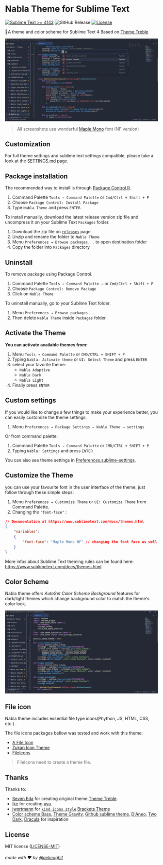 # Nabla Theme for Sublime Text

[![Sublime Text >= 4143](https://img.shields.io/badge/Sublime_Text-%3E%3D%204143-orange?style=flat&logo=sublime-text)](https://www.sublimetext.com/download)
![GitHub Release](https://img.shields.io/github/v/release/aelmoghit/nabla-theme)
[![License](https://img.shields.io/github/license/aelmoghit/nabla-theme)](LICENSE)

🎨A theme and color scheme for Sublime Text 4
Based on [Theme Treble](https://github.com/53v3n3d4/Theme-Treble)

![Nabla Theme](assets/screenshots.gif)

> All screenshots use wonderful [Maple Mono](https://font.subf.dev/en/) font (NF version)



## Customization
For full theme settings and sublime text settings compatible, please take a look at the [SETTINGS.md](SETTINGS.md) page.



## Package installation

The recommended way to install is through [Package Control R](packages.sublimetext.io).  
1. Command Palette `Tools → Command Palette` or `Cmd/Ctrl + Shift + P`
2. Choose `Package Control: Install Package` 
3. Type `Nabla Theme` and press `ENTER`.


To install manually, download the latest release version zip file and uncompress it on your Sublime Text `Packages` folder.  
1. Download the zip file on [`releases`](https://github.com/aelmoghit/Nabla-Theme/releases) page
2. Unzip and rename the folder to `Nabla Theme`  
3. Menu `Preferences → Browse packages...` to open destination folder  
4. Copy the folder into `Packages` directory



## Uninstall

To remove package using Package Control.  
1. Command Palette `Tools → Command Palette →` or `Cmd/Ctrl + Shift + P` 
2. Choose `Package Control: Remove Package`
3. Click on `Nabla Theme`

To uninstall manually, go to your Sublime Text folder.  
1. Menu `Preferences → Browse packages...`  
2. Then delete `Nabla Theme` inside `Packages` folder  

## Activate the Theme

**You can activate available themes from:**

1. Menu `Tools → Command Palette` or `CMD/CTRL + SHIFT + P`
2. Typing `Nabla: Activate theme` or `UI: Select Theme` and press `ENTER`
3. select your favorite theme:
    - `Nabla Adaptive`
    - `Nabla Dark`
    - `Nabla Light`
3. Finally press `ENTER`

## Custom settings

If you would like to change a few things to make your experience better, you can easily customize the theme settings:

1. Menu `Preferences → Package Settings → Nabla Theme → settings`

Or from command palette:

1. Command Palette `Tools → Command Palette` or `CMD/CTRL + SHIFT + P`
2. Typing `Nabla: Settings` and press `ENTER`


You can also see theme settings in [Preferences.sublime-settings](Preferences.sublime-settings).

## Customize the Theme
you can use your favourite font in the user interface of the theme, just follow through these simple steps:
1. Menu `Preferences → Customize Theme` or `UI: Customize Theme` from Command Palette.
2. Changing the `"font-face"` :
```json
// Documentation at https://www.sublimetext.com/docs/themes.html
{
    "variables":
    {
        "font-face": "Maple Mono NF" // changing the font face as well
    }
}
```
More infos about Sublime Text theming rules can be found here: https://www.sublimetext.com/docs/themes.html.

## Color Scheme

Nabla theme offers _AutoSet Color Scheme Background_ features for dark/light themes which change background color to match the theme's color look.

![AutoSet Color Scheme Background](assets/autoset_bg.gif)

## File icon 

Nabla theme includes essential file type icons(Phython, JS, HTML, CSS, etc.) .

The file icons packages bellow was tested and work with this theme: 
- [A File Icon](https://github.com/SublimeText/AFileIcon)   
- [Zukan Icon Theme](https://github.com/53v3n3d4/Zukan-Icon-Theme)
- [FileIcons](https://github.com/braver/FileIcons)  

> FileIcons need to create a theme file.


## Thanks 

Thanks to:

* [Seven Eda](https://github.com/53v3n3d4) for creating original theme [Theme Treble](https://github.com/53v3n3d4/Theme-Treble).
* [Ike](https://github.com/wbond) for creating [ayu](https://github.com/dempfi/ayu).
* [jwortmann](https://github.com/jwortmann) for [`kind icons style`](https://raw.githubusercontent.com/jwortmann/brackets-theme/master/img/kind_icons_dark.png) [Brackets Theme](https://github.com/jwortmann/brackets-theme)
* [Color scheme Bass](https://github.com/53v3n3d4/Color-Scheme-Bass), [Theme Gravity](https://packagecontrol.io/packages/Theme%20-%20Gravity), [Github sublime theme](https://github.com/mauroreisvieira/github-sublime-theme), [D'Aneo](https://github.com/SublimeText/Theme-DAneo/), [Two Dark](https://github.com/erremauro/TwoDark), [Dracula](https://draculatheme.com/sublime) for inspiration

## License
MIT license ([LICENSE-MIT](LICENSE))

###### made with ❤️ by [@aelmoghit](https://github.com/aelmoghit/)
